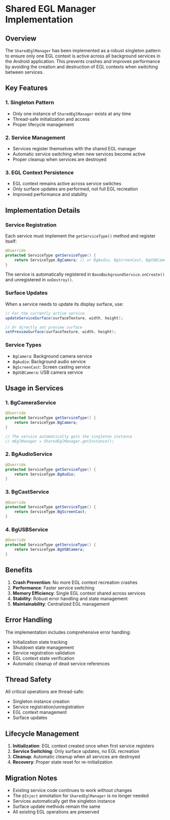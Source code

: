 # Shared EGL Manager Implementation

## Overview

The `SharedEglManager` has been implemented as a robust singleton pattern to ensure only one EGL context is active across all background services in the Android application. This prevents crashes and improves performance by avoiding the creation and destruction of EGL contexts when switching between services.

## Key Features

### 1. Singleton Pattern
- Only one instance of `SharedEglManager` exists at any time
- Thread-safe initialization and access
- Proper lifecycle management

### 2. Service Management
- Services register themselves with the shared EGL manager
- Automatic service switching when new services become active
- Proper cleanup when services are destroyed

### 3. EGL Context Persistence
- EGL context remains active across service switches
- Only surface updates are performed, not full EGL recreation
- Improved performance and stability

## Implementation Details

### Service Registration

Each service must implement the `getServiceType()` method and register itself:

```java
@Override
protected ServiceType getServiceType() {
    return ServiceType.BgCamera; // or BgAudio, BgScreenCast, BgUSBCamera
}
```

The service is automatically registered in `BaseBackgroundService.onCreate()` and unregistered in `onDestroy()`.

### Surface Updates

When a service needs to update its display surface, use:

```java
// For the currently active service
updateServiceSurface(surfaceTexture, width, height);

// Or directly set preview surface
setPreviewSurface(surfaceTexture, width, height);
```

### Service Types

- `BgCamera`: Background camera service
- `BgAudio`: Background audio service  
- `BgScreenCast`: Screen casting service
- `BgUSBCamera`: USB camera service

## Usage in Services

### 1. BgCameraService
```java
@Override
protected ServiceType getServiceType() {
    return ServiceType.BgCamera;
}

// The service automatically gets the singleton instance
// mEglManager = SharedEglManager.getInstance();
```

### 2. BgAudioService
```java
@Override
protected ServiceType getServiceType() {
    return ServiceType.BgAudio;
}
```

### 3. BgCastService
```java
@Override
protected ServiceType getServiceType() {
    return ServiceType.BgScreenCast;
}
```

### 4. BgUSBService
```java
@Override
protected ServiceType getServiceType() {
    return ServiceType.BgUSBCamera;
}
```

## Benefits

1. **Crash Prevention**: No more EGL context recreation crashes
2. **Performance**: Faster service switching
3. **Memory Efficiency**: Single EGL context shared across services
4. **Stability**: Robust error handling and state management
5. **Maintainability**: Centralized EGL management

## Error Handling

The implementation includes comprehensive error handling:

- Initialization state tracking
- Shutdown state management
- Service registration validation
- EGL context state verification
- Automatic cleanup of dead service references

## Thread Safety

All critical operations are thread-safe:

- Singleton instance creation
- Service registration/unregistration
- EGL context management
- Surface updates

## Lifecycle Management

1. **Initialization**: EGL context created once when first service registers
2. **Service Switching**: Only surface updates, no EGL recreation
3. **Cleanup**: Automatic cleanup when all services are destroyed
4. **Recovery**: Proper state reset for re-initialization

## Migration Notes

- Existing service code continues to work without changes
- The `@Inject` annotation for `SharedEglManager` is no longer needed
- Services automatically get the singleton instance
- Surface update methods remain the same
- All existing EGL operations are preserved 